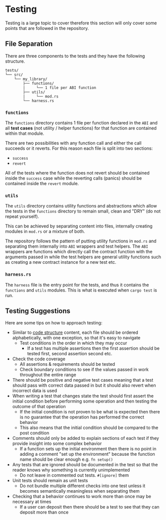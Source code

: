 # Testing

Testing is a large topic to cover therefore this section will only cover some points that are followed in the repository.

## File Separation

There are three components to the tests and they have the following structure.

```
tests/
└── src/
    └── my_library/
        ├── functions/
        |     └── 1 file per ABI function
        ├── utils/
        |     └── mod.rs
        └── harness.rs
```

### `functions`

The `functions` directory contains 1 file per function declared in the `ABI` and all **test cases** (not utility / helper functions) for that function are contained within that module. 

There are two possibilities with any function call and either the call succeeds or it reverts. For this reason each file is split into two sections:

- `success`
- `revert`

All of the tests where the function does not revert should be contained inside the `success` case while the reverting calls (panics) should be contained inside the `revert` module.

### `utils`

The `utils` directory contains utility functions and abstractions which allow the tests in the `functions` directory to remain small, clean and "DRY" (do not repeat yourself).

This can be achieved by separating content into files, internally creating modules in `mod.rs` or a mixture of both.

The repository follows the pattern of putting utility functions in `mod.rs` and separating them internally into `ABI` wrappers and test helpers. The `ABI` wrappers are functions which directly call the contract function with the arguments passed in while the test helpers are general utility functions such as creating a new contract instance for a new test etc.

### `harness.rs`

The `harness` file is the entry point for the tests, and thus it contains the `functions` and `utils` modules. This is what is executed when `cargo test` is run.

## Testing Suggestions

<!-- TODO: this is a mess and it should be cleaned up and categorized at some point-->

Here are some tips on how to approach testing:

- Similar to [code structure](code-structure.md) content, each file should be ordered alphabetically, with one exception, so that it's easy to navigate
  - Test conditions in the order in which they may occur
    - If a test has multiple assertions then the first assertion should be tested first, second assertion second etc.
- Check the code coverage
  - All assertions & requirements should be tested
  - Check boundary conditions to see if the values passed in work throughout the entire range
- There should be positive and negative test cases meaning that a test should pass with correct data passed in but it should also revert when incorrect data is used
- When writing a test that changes state the test should first assert the initial condition before performing some operation and then testing the outcome of that operation
  - If the initial condition is not proven to be what is expected then there is no guarantee that the operation has performed the correct behavior
  - This also means that the initial condition should be compared to the post condition
- Comments should only be added to explain sections of each test if they provide insight into some complex behavior
  - If a function sets up the initial environment then there is no point in adding a comment "set up the environment" because the function name should be clear enough e.g. `fn setup()`
- Any tests that are ignored should be documented in the test so that the reader knows why something is currently unimplemented
  - Do not leave in commented out tests. `#[ignore]` them
- Unit tests should remain as unit tests
  - Do not bundle multiple different checks into one test unless it becomes semantically meaningless when separating them
- Checking that a behavior continues to work more than once may be necessary at times
  - If a user can deposit then there should be a test to see that they can deposit more than once

